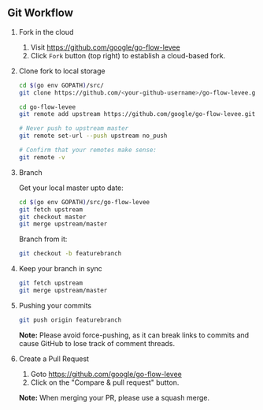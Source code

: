 ## Git Workflow
1.  Fork in the cloud
    1.  Visit https://github.com/google/go-flow-levee
    2.  Click `Fork` button (top right) to establish a cloud-based fork.

2.  Clone fork to local storage

    ```bash
    cd $(go env GOPATH)/src/
    git clone https://github.com/<your-github-username>/go-flow-levee.git

    cd go-flow-levee
    git remote add upstream https://github.com/google/go-flow-levee.git

    # Never push to upstream master
    git remote set-url --push upstream no_push

    # Confirm that your remotes make sense:
    git remote -v
    ```

3.  Branch

    Get your local master upto date:

    ```bash
    cd $(go env GOPATH)/src/go-flow-levee
    git fetch upstream
    git checkout master
    git merge upstream/master
    ```

    Branch from it:
    ```bash
    git checkout -b featurebranch
    ```

4.  Keep your branch in sync
    ```bash
    git fetch upstream
    git merge upstream/master
    ```

5.  Pushing your commits
    ```bash
    git push origin featurebranch
    ```

    **Note:** Please avoid force-pushing, as it can break links to commits and cause GitHub to lose track of comment threads.

6.  Create a Pull Request
    1.  Goto https://github.com/google/go-flow-levee
    2.  Click on the "Compare & pull request" button.

    **Note:** When merging your PR, please use a squash merge.
